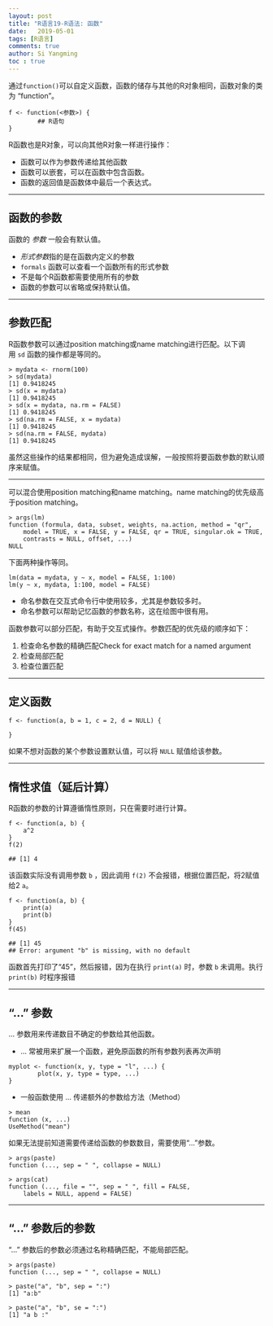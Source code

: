 ```yaml
---
layout: post
title: "R语言19-R语法: 函数"
date:   2019-05-01
tags: [R语言]
comments: true
author: Si Yangming
toc : true
---
```


通过`function()`可以自定义函数，函数的储存与其他的R对象相同，函数对象的类为 “function”。

```source-r
f <- function(<参数>) {
        ## R语句
}
```

R函数也是R对象，可以向其他R对象一样进行操作：

*   函数可以作为参数传递给其他函数
*   函数可以嵌套，可以在函数中包含函数。
*   函数的返回值是函数体中最后一个表达式。

* * *

## 函数的参数

函数的 *参数* 一般会有默认值。
*   *形式参数*指的是在函数内定义的参数
*   `formals` 函数可以查看一个函数所有的形式参数
*   不是每个R函数都需要使用所有的参数
*   函数的参数可以省略或保持默认值。

* * *

## 参数匹配

R函数参数可以通过position matching或name matching进行匹配。以下调用 `sd` 函数的操作都是等同的。

```source-r
> mydata <- rnorm(100)
> sd(mydata)
[1] 0.9418245
> sd(x = mydata)
[1] 0.9418245
> sd(x = mydata, na.rm = FALSE)
[1] 0.9418245
> sd(na.rm = FALSE, x = mydata)
[1] 0.9418245
> sd(na.rm = FALSE, mydata)
[1] 0.9418245
```

虽然这些操作的结果都相同，但为避免造成误解，一般按照将要函数参数的默认顺序来赋值。

* * *

可以混合使用position matching和name matching。name matching的优先级高于position matching。

```source-r
> args(lm)
function (formula, data, subset, weights, na.action, method = "qr", 
    model = TRUE, x = FALSE, y = FALSE, qr = TRUE, singular.ok = TRUE, 
    contrasts = NULL, offset, ...) 
NULL
```

下面两种操作等同。

```source-r
lm(data = mydata, y ~ x, model = FALSE, 1:100)
lm(y ~ x, mydata, 1:100, model = FALSE)
```

*   命名参数在交互式命令行中使用较多，尤其是参数较多时。
*   命名参数可以帮助记忆函数的参数名称，这在绘图中很有用。

函数参数可以部分匹配，有助于交互式操作。参数匹配的优先级的顺序如下：

1.  检查命名参数的精确匹配Check for exact match for a named argument
2.  检查局部匹配
3.  检查位置匹配

* * *

## 定义函数
```source-r
f <- function(a, b = 1, c = 2, d = NULL) {

}
```

如果不想对函数的某个参数设置默认值，可以将 `NULL` 赋值给该参数。

* * *

## 惰性求值（延后计算）

R函数的参数的计算遵循惰性原则，只在需要时进行计算。

```source-r
f <- function(a, b) {
    a^2
}
f(2)

## [1] 4
```

该函数实际没有调用参数 `b` ，因此调用 `f(2)` 不会报错，根据位置匹配，将2赋值给2 `a`。

```source-r
f <- function(a, b) {
    print(a)
    print(b)
}
f(45)

## [1] 45
## Error: argument "b" is missing, with no default
```
函数首先打印了“45”，然后报错，因为在执行 `print(a)` 时，参数 `b` 未调用。执行 `print(b)` 时程序报错

* * *

## “...” 参数

 ... 参数用来传递数目不确定的参数给其他函数。

*   ... 常被用来扩展一个函数，避免原函数的所有参数列表再次声明

```source-r
myplot <- function(x, y, type = "l", ...) {
        plot(x, y, type = type, ...)
}
```

*   一般函数使用 ... 传递额外的参数给方法（Method）

```source-r
> mean
function (x, ...)
UseMethod("mean")
```

如果无法提前知道需要传递给函数的参数数目，需要使用“...”参数。

```source-r
> args(paste)
function (..., sep = " ", collapse = NULL)

> args(cat)
function (..., file = "", sep = " ", fill = FALSE,
    labels = NULL, append = FALSE)
```

* * *

## “...” 参数后的参数

“...” 参数后的参数必须通过名称精确匹配，不能局部匹配。

```source-r
> args(paste)
function (..., sep = " ", collapse = NULL)

> paste("a", "b", sep = ":")
[1] "a:b"

> paste("a", "b", se = ":")
[1] "a b :"
```

